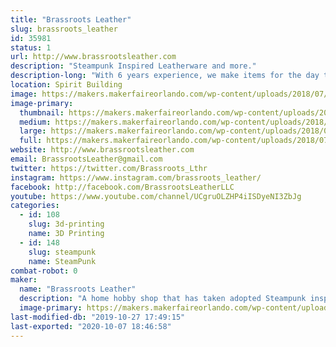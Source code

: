 ```yaml
---
title: "Brassroots Leather"
slug: brassroots_leather
id: 35981
status: 1
url: http://www.brassrootsleather.com
description: "Steampunk Inspired Leatherware and more."
description-long: "With 6 years experience, we make items for the day to day use with steampunk as the inspiration. We understand that leather is a natural substance and very versatile, but it makes things that can last a long time and that means less waste. Our items range in size and shape, and they are usually customized for the individual. Some of the items are: coffee cup wraps, straps for vests, belts, wallets, ID cases, can coozies, hair barrettes, tea duelers, bookmarks, and more."
location: Spirit Building
image: https://makers.makerfaireorlando.com/wp-content/uploads/2018/07/26225928989_928dd84777_k-1024x683.jpg
image-primary:
  thumbnail: https://makers.makerfaireorlando.com/wp-content/uploads/2018/07/26225928989_928dd84777_k-150x150.jpg
  medium: https://makers.makerfaireorlando.com/wp-content/uploads/2018/07/26225928989_928dd84777_k-300x200.jpg
  large: https://makers.makerfaireorlando.com/wp-content/uploads/2018/07/26225928989_928dd84777_k-1024x683.jpg
  full: https://makers.makerfaireorlando.com/wp-content/uploads/2018/07/26225928989_928dd84777_k.jpg
website: http://www.brassrootsleather.com
email: BrassrootsLeather@gmail.com
twitter: https://twitter.com/Brassroots_Lthr
instagram: https://www.instagram.com/brassroots_leather/
facebook: http://facebook.com/BrassrootsLeatherLLC
youtube: https://www.youtube.com/channel/UCgruOLZHP4iISDyeNI3ZbJg
categories:
  - id: 108
    slug: 3d-printing
    name: 3D Printing
  - id: 148
    slug: steampunk
    name: SteamPunk
combat-robot: 0
maker:
  name: "Brassroots Leather"
  description: "A home hobby shop that has taken adopted Steampunk inspired leather crafting. We strive to make things new, fresh and unique.  Our items vary in size and can be big or small, all with the customer's design in mind. We make personal items that take hours of pre-planning, designing and learning of new crafts in order to complete, many are more than just leather. Using drafting knowledge, we review all parts of the design prior to construction, details, and even measurements to assure that everything fits exactly to how we need it. We are ever growing in our makings, items, ideas, and costume builds. Please check out our links to see all we have accomplished."
  image-primary: https://makers.makerfaireorlando.com/wp-content/uploads/2015/05/Brassroots-Icon.png
last-modified-db: "2019-10-27 17:49:15"
last-exported: "2020-10-07 18:46:58"
---
```

